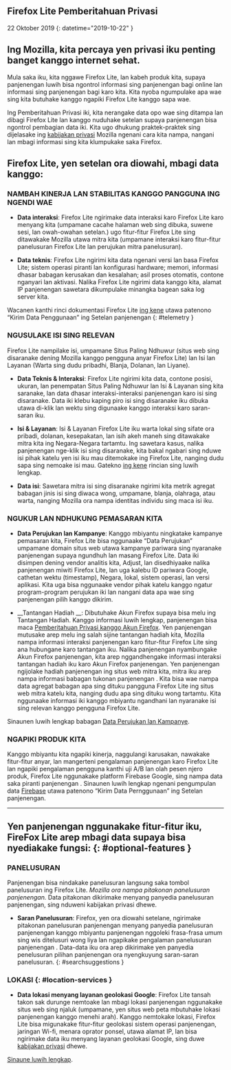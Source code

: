 ## <span class="privacy-header-firefox-lite">Firefox Lite</span> <span class="privacy-header-policy">Pemberitahuan Privasi</span>

22 Oktober 2019
{: datetime="2019-10-22" }

## Ing Mozilla, kita percaya yen privasi iku penting banget kanggo internet sehat.

Mula saka iku, kita nggawe Firefox Lite, lan kabeh produk kita, supaya panjenengan luwih bisa ngontrol informasi sing panjenengan bagi online lan informasi sing panjenengan bagi karo kita. Kita nyoba ngumpulake apa wae sing kita butuhake kanggo ngapiki Firefox Lite kanggo sapa wae.

Ing Pemberitahuan Privasi iki, kita nerangake data opo wae sing ditampa lan dibagi Firefox Lite lan kanggo nuduhake  setelan supaya panjenengan bisa ngontrol pembagian data iki. Kita ugo dhukung praktek-praktek sing dijelasake ing [kabijakan privasi](https://www.mozilla.org/privacy/) Mozilla ngenani cara kita nampa, nangani lan mbagi informasi sing kita klumpukake saka Firefox.

## Firefox Lite, yen setelan ora diowahi, mbagi data kanggo:

### NAMBAH KINERJA LAN STABILITAS KANGGO PANGGUNA ING NGENDI WAE

* __Data interaksi__: Firefox Lite ngirimake data interaksi karo Firefox Lite karo menyang kita (umpamane cacahe halaman web sing dibuka, suwene sesi, lan owah-owahan setelan.) ugo fitur-fitur Firefox Lite sing ditawakake Mozilla utawa mitra kita (umpamane interaksi karo fitur-fitur panelusuran Firefox Lite lan perujukan mitra panelusuran).

* __Data teknis__: Firefox Lite ngirimi kita data ngenani versi lan basa Firefox Lite; sistem operasi piranti lan konfigurasi hardware; memori, informasi dhasar babagan kerusakan dan kesalahan; asil proses otomatis, contone nganyari lan aktivasi. Nalika Firefox Lite ngirimi data kanggo kita, alamat IP panjenengan sawetara dikumpulake minangka bagean saka log server kita.

Wacanen kanthi rinci dokumentasi Firefox Lite [ing kene](https://support.mozilla.org/kb/send-usage-data-firefox-mobile-devices) utawa patenono “Kirim Data Penggunaan” ing Setelan panjenengan
{: #telemetry }

### NGUSULAKE ISI SING RELEVAN

Firefox Lite nampilake isi, umpamane Situs Paling Ndhuwur (situs web sing disaranake dening Mozilla kanggo pengguna anyar Firefox Lite) lan Isi lan Layanan (Warta sing dudu pribadhi, Blanja, Dolanan, lan Liyane).

* __Data Teknis & Interaksi__: Firefox Lite ngirimi kita data, contone posisi, ukuran, lan penempatan Situs Paling Ndhuwur lan Isi & Layanan sing kita saranake, lan data dhasar interaksi-interaksi panjenengan karo isi sing disaranake. Data iki klebu kaping piro isi sing disaranake iku dibuka utawa di-klik lan wektu sing digunaake kanggo interaksi karo saran-saran iku. 

* __Isi & Layanan__: Isi & Layanan Firefox Lite iku warta lokal sing sifate ora pribadi, dolanan, kesepakatan, lan isih akeh maneh sing ditawakake mitra kita ing Negara-Negara tartamtu. Ing sawetara kasus, nalika panjenengan nge-klik isi sing disaranake, kita bakal ngabari sing nduwe isi pihak katelu yen isi iku mau ditemokake ing Firefox Lite, nanging dudu sapa sing nemoake isi mau. Gatekno [ing kene](https://support.mozilla.org/kb/life-feed-firefox-lite) rincian sing luwih lengkap.

* __Data isi__: Sawetara mitra isi sing disaranake ngirimi kita metrik agregat babagan jinis isi sing diwaca wong, umpamane, blanja, olahraga, atau warta, nanging Mozilla ora nampa identitas individu sing maca isi iku.

### NGUKUR LAN NDHUKUNG PEMASARAN KITA

* __Data Perujukan lan Kampanye__: Kanggo mbiyantu ningkatake kampanye pemasaran kita, Firefox Lite bisa nggunaake “Data Perujukan” umpamane domain situs web utawa kampanye pariwara sing nyaranake panjenengan supaya ngundhuh lan masang Firefox Lite. Data iki disimpen dening vendor analitis kita, Adjust, lan disedhiyaake nalika panjenengan miwiti Firefox Lite, lan uga kalebu ID pariwara Google, cathetan wektu (timestamp), Negara, lokal, sistem operasi, lan versi aplikasi. Kita uga bisa nggunaake vendor pihak katelu kanggo ngatur program-program perujukan iki lan nangani data apa wae sing panjenengan pilih kanggo dikirim.

* __Tantangan Hadiah __: Dibutuhake Akun Firefox supaya bisa melu ing Tantangan Hadiah. Kanggo informasi luwih lengkap, panjenengan bisa maca [Pemberitahuan Privasi kanggo Akun Firefox](https://www.mozilla.org/en-US/privacy/firefox/#accounts). Yen panjenengan mutusake arep melu ing salah sijine tantangan hadiah kita, Mozilla nampa informasi interaksi panjenengan karo fitur-fitur Firefox Lite sing ana hubungane karo tantangan iku. Nalika panjenengan nyambungake Akun Firefox panjenengan, kita arep nggandhengake informasi interaksi tantangan hadiah iku karo Akun Firefox panjenengan. Yen panjenengan ngijolake hadiah panjenengan ing situs web mitra kita, mitra iku arep nampa informasi babagan tukonan panjenengan . Kita bisa wae nampa data agregat babagan apa sing dituku pangguna Firefox Lite ing situs web mitra katelu kita, nanging dudu apa sing dituku wong tartamtu. Kita nggunaake informasi iki kanggo mbiyantu ngandhani lan nyaranake isi sing relevan kanggo pengguna Firefox Lite. 

Sinaunen luwih lengkap babagan [Data Perujukan lan Kampanye](https://github.com/mozilla-tw/Rocket/wiki/Telemetry#install-campaign-tracking). 

### NGAPIKI PRODUK KITA

Kanggo mbiyantu kita ngapiki kinerja, naggulangi karusakan, nawakake fitur-fitur anyar, lan mangerteni pengalaman panjenengan karo Firefox Lite lan ngapiki pengalaman pengguna kanthi uji A/B lan olah pesen njero produk, Firefox Lite nggunakake platform Firebase Google, sing nampa data saka piranti panjenengan . Sinaunen luwih lengkap ngenani pengumpulan data [Firebase](https://support.google.com/firebase/answer/6318039?hl=en) utawa patenono “Kirim Data Pernggunaan” ing Setelan panjenengan.

---

## Yen panjenengan nggunakake fitur-fitur iku, FireFox Lite arep mbagi data supaya bisa nyediakake fungsi:  {: #optional-features }

### PANELUSURAN

Panjenengan bisa nindakake panelusuran langsung saka tombol panelusuran ing Firefox Lite. _Mozilla ora nampa pitakonan panelusuran panjenengan._ Data pitakonan dikirimake menyang panyedia panelusuran panjenengan, sing nduweni kabijakan privasi dhewe.

* __Saran Panelusuran__: Firefox, yen ora diowahi setelane, ngirimake pitakonan panelusuran panjenengan menyang panyedia panelusuran panjenengan kanggo mbiyantu panjenengan nggoleki frasa-frasa umum sing wis ditelusuri wong liya lan ngapikake pengalaman panelusuran panjenengan . Data-data iku ora arep dikirimake yen panyedia penelusuran pilihan panjenengan ora nyengkuyung saran-saran panelusuran.
{: #searchsuggestions }
    
### LOKASI {: #location-services }

* __Data lokasi menyang layanan geolokasi Google__: Firefox Lite tansah takon sak durunge nemtoake lan mbagi lokasi panjenengan nggunakake situs web sing njaluk (umpamane, yen situs web peta mbutuhake lokasi panjenengan kanggo menehi arah). Kanggo nemtokake lokasi, Firefox Lite bisa migunakake fitur-fitur geolokasi sistem operasi panjenengan, jaringan Wi-fi, menara oprator ponsel, utawa alamat IP, lan bisa ngirimake data iku menyang layanan geolokasi Google, sing duwe [kabijakan privasi](https://www.google.com/privacy/lsf.html) dhewe.

[Sinaune luwih lengkap](https://www.mozilla.org/firefox/geolocation/).
